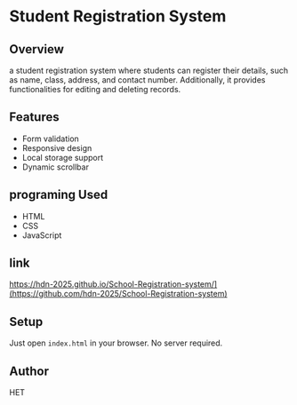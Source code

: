 # Student Registration System

## Overview
a student registration system where students can register their details,
such as name, class, address, and contact number. Additionally, it provides 
functionalities for editing and deleting records. 

## Features
- Form validation
- Responsive design
- Local storage support
- Dynamic scrollbar
  

## programing Used
- HTML
- CSS
- JavaScript
## link
https://hdn-2025.github.io/School-Registration-system/](https://github.com/hdn-2025/School-Registration-system)
## Setup
Just open `index.html` in your browser. No server required.

## Author

HET

